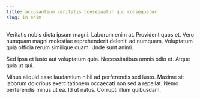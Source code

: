 ```yaml
---
title: accusantium veritatis consequatur quo consequatur
slug: in enim
---
```


Veritatis nobis dicta ipsum magni. Laborum enim at. Provident quos et. Vero numquam magni molestiae reprehenderit deleniti ad numquam. Voluptatum quia officia rerum similique quam. Unde sunt animi.

Sed ipsa et iusto aut voluptatum quia. Necessitatibus omnis odio et. Atque quia ut qui.

Minus aliquid esse laudantium nihil ad perferendis sed iusto. Maxime sit laborum doloribus exercitationem occaecati non sed a repellat. Nemo perferendis minus ut ea. Id ut natus. Corrupti illum quibusdam.
